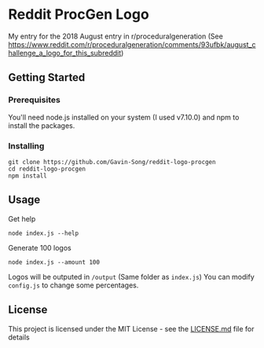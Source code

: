 # Reddit ProcGen Logo

My entry for the 2018 August entry in r/proceduralgeneration (See https://www.reddit.com/r/proceduralgeneration/comments/93ufbk/august_challenge_a_logo_for_this_subreddit)

## Getting Started

### Prerequisites

You'll need node.js installed on your system (I used v7.10.0) and npm to install the packages.

### Installing

```
git clone https://github.com/Gavin-Song/reddit-logo-procgen
cd reddit-logo-procgen
npm install
```

## Usage
Get help
```
node index.js --help
```
Generate 100 logos
```
node index.js --amount 100
```

Logos will be outputed in `/output` (Same folder as `index.js`) You can modify `config.js` to change some percentages.


## License

This project is licensed under the MIT License - see the [LICENSE.md](LICENSE.md) file for details
